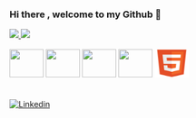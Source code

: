### Hi there , welcome to my Github 👋

<div align="">
  <a href="https://github.com/Nicolau-viscondi">
    <img height="145em" src="https://github-readme-stats.vercel.app/api?username=Nicolau-viscondi&count_private=true&include_all_commits=true&show_icons=true&theme=dracula&hide_border=false&show_owner=true"/>
    <img height="145em" src="https://github-readme-stats.vercel.app/api/top-langs/?username=Nicolau-viscondi&theme=github_dark_dimmed&hide_border=false&&layout=compact"/>
  </a>
</div>

<div style="display: inline_block"><br>

  
  <img align="center" height="50" width="60" src="https://www.cdnlogo.com/logos/m/35/microsoft-excel.svg"/>
    
  <img align="center" height="50" width="60" src="https://cdn.jsdelivr.net/gh/devicons/devicon/icons/python/python-original.svg" />
          
  <img align="center" height="50" width="60" src="https://cdn.jsdelivr.net/gh/devicons/devicon/icons/mysql/mysql-original-wordmark.svg" />
 
  <img align="center" height="50" width="60" src="https://cdn.jsdelivr.net/gh/devicons/devicon/icons/git/git-original.svg" />
       
  <img align="center" height="50" width="60" src="https://raw.githubusercontent.com/devicons/devicon/master/icons/html5/html5-original.svg">

</div>

#
[![Linkedin](https://img.shields.io/badge/LinkedIn-0077B5?style=for-the-badge&logo=linkedin&logoColor=white)](https://www.linkedin.com/in/nicolau-viscondi/)
